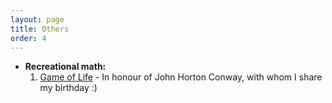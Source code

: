 ```yaml
---
layout: page
title: Others
order: 4
---
```


* **Recreational math:** 
    1. [Game of Life](Others/Game_of_Life.md) - In honour of John Horton Conway, with whom I share my birthday :)

